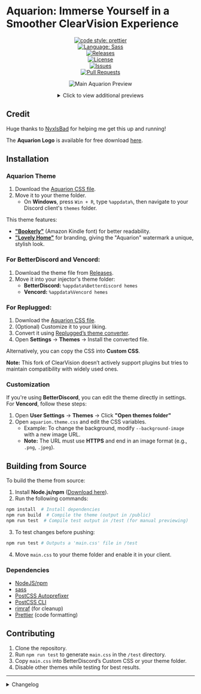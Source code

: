 
# Aquarion: Immerse Yourself in a Smoother ClearVision Experience

[prettier-badge]: https://img.shields.io/badge/code_style-prettier-ff69b4.svg?style=flat-square  
[prettier-link]: https://github.com/prettier/prettier  
[sass-badge]: https://img.shields.io/badge/Sass-CC6699.svg?style=flat-square&logo=sass&logoColor=white  
[sass-link]: https://sass-lang.com/  
[release-badge]: https://img.shields.io/github/v/release/Aquarion-D/Aquarion?include_prereleases&style=flat-square  
[release-link]: https://github.com/Aquarion-D/Aquarion/releases  
[license-badge]: https://img.shields.io/github/license/Aquarion-D/Aquarion?style=flat-square  
[license-link]: https://github.com/Aquarion-D/Aquarion/blob/Aquarion/LICENSE  
[issues-badge]: https://img.shields.io/github/issues/Aquarion-D/Aquarion?style=flat-square  
[issues-link]: https://github.com/Aquarion-D/Aquarion/issues  
[prs-badge]: https://img.shields.io/github/issues-pr/Aquarion-D/Aquarion?style=flat-square  
[prs-link]: https://github.com/Aquarion-D/Aquarion/pulls  

<div align="center">

[![code style: prettier][prettier-badge]][prettier-link]  
[![Language: Sass][sass-badge]][sass-link]  
[![Releases][release-badge]][release-link]  
[![License][license-badge]][license-link]  
[![Issues][issues-badge]][issues-link]  
[![Pull Requests][prs-badge]][prs-link]  

![Main Aquarion Preview](https://raw.githubusercontent.com/Aquarion-D/Aquarion/refs/heads/Aquarion/screenshots/Preview%20with%20stuff.png)

<details>
  <summary>Click to view additional previews</summary>

   ![Secondary Aquarion Preview](https://github.com/Aquarion-D/Aquarion/raw/Aquarion/screenshots/Aquarion%20Preview.png)  
   ![Nitro Profile Preview](https://github.com/Aquarion-D/Aquarion/raw/Aquarion/screenshots/Nitro%20Profile%20Preview.png)  
   ![Regular Profile](https://github.com/Aquarion-D/Aquarion/raw/Aquarion/screenshots/Preview%20with%20profile.png)  

</details>

</div>

## Credit

Huge thanks to [NyxIsBad](https://github.com/NyxIsBad) for helping me get this up and running!

The **Aquarion Logo** is available for free download [here](https://www.kindpng.com/imgv/hwbRbbo_emoji-snow-snowflake-holographic-snowflake-emoji-png-transparent/).

## Installation

### **Aquarion Theme**

1. Download the [Aquarion CSS file](https://raw.githubusercontent.com/Aquarion-D/Aquarion/Aquarion/Aquarion.theme.css).
2. Move it to your theme folder.
   - On **Windows**, press `Win + R`, type `%appdata%`, then navigate to your Discord client's `themes` folder.

This theme features:
   - **["Bookerly"](https://www.cufonfonts.com/font/bookerly)** (Amazon Kindle font) for better readability.
   - **["Lovely Home"](https://www.dafont.com/lovely-home.font)** for branding, giving the "Aquarion" watermark a unique, stylish look.

### **For BetterDiscord and Vencord:**

1. Download the theme file from [Releases](https://github.com/Aquarion-D/Aquarion/releases).
2. Move it into your injector's theme folder:
   - **BetterDiscord:** `%appdata%Betterdiscord	hemes`
   - **Vencord:** `%appdata%Vencord	hemes`

### **For Replugged:**

1. Download the [Aquarion CSS file](https://raw.githubusercontent.com/Aquarion-D/Aquarion/Aquarion/Aquarion.theme.css).
2. (Optional) Customize it to your liking.
3. Convert it using [Replugged’s theme converter](https://replugged-org.github.io/theme-converter/).
4. Open **Settings** → **Themes** → Install the converted file.

Alternatively, you can copy the CSS into **Custom CSS**.

**Note:** This fork of ClearVision doesn’t actively support plugins but tries to maintain compatibility with widely used ones.

### **Customization**

If you're using **BetterDiscord**, you can edit the theme directly in settings.  
For **Vencord**, follow these steps:

1. Open **User Settings** → **Themes** → Click **"Open themes folder"**
2. Open `aquarion.theme.css` and edit the CSS variables.
   - Example: To change the background, modify `--background-image` with a new image URL.
   - **Note:** The URL must use **HTTPS** and end in an image format (e.g., `.png`, `.jpeg`).

## Building from Source

To build the theme from source:

1. Install **Node.js/npm** ([Download here](https://nodejs.org/)).
2. Run the following commands:

```sh
npm install  # Install dependencies
npm run build  # Compile the theme (output in /public)
npm run test  # Compile test output in /test (for manual previewing)
```

3. To test changes before pushing:

```sh
npm run test # Outputs a 'main.css' file in /test
```

4. Move `main.css` to your theme folder and enable it in your client.

### Dependencies

- [NodeJS/npm](https://nodejs.org/)
- [sass](https://www.npmjs.com/package/sass)
- [PostCSS Autoprefixer](https://www.npmjs.com/package/autoprefixer)
- [PostCSS CLI](https://www.npmjs.com/package/postcss-cli)
- [rimraf](https://www.npmjs.com/package/rimraf) (for cleanup)
- [Prettier](https://www.npmjs.com/package/prettier) (code formatting)

## Contributing

1. Clone the repository.
2. Run `npm run test` to generate `main.css` in the `/test` directory.
3. Copy `main.css` into BetterDiscord’s Custom CSS or your theme folder.
4. Disable other themes while testing for best results.

---

 <details>
  <summary>Changelog</summary>

- Moved date dividers to the middle.
- Added new options for `alt-color` to use in several places.
- Removed the annoying help message from HepBoat in the ClearVision Support server.
- Removed the border around Nitro for "most popular."
- Added radical status.
- Changed activity texts to use the alt-color.
- Moved the new message pill to the middle, removed the dividers, made it alt color, and made it square.
- Changed the server member's list to use alt color for roles and the lines on the side to be main color.
- Changed server channel category names to use alt color.
- Removed some borders and added more shading.
- Removed glow from the wordmark. Changed to "Aquarion v1.5.5".
- Theme button whites to main color.
- Made text box use background-shading.
- Changed the border on the Spotify controls plugin for Vencord.
- Rounded a few buttons.
- Darkened Vencord plugin boxes.
- Changed Vencord plugin info text color to white (`#fff`).
- Removed the bubbles for statuses, as well as tried to make most of them transparent with the main color as a border.
- Changed the guild folders to be slightly transparent versions of the main color.
- Slightly darkened the voice count.
- Added support for the Vencord plugin to send voice messages.
- Background of the home icon made to be transparent so that if the image doesn't fill it all, it doesn't look weird.
- Removed the home shop mosaic.
- In settings, under nitro, changed the button shine to alt color and slowed it down a little.
- Changed the message request section to use the same style as hovering over a regular message, makes it a little easier to see.
- Changed the tags some for credit to myself.
- Edited the keybind recording in settings for voice and video push-to-talk to make it easier to see while recording.
- Removed the background of the Discord shop so that you can see the custom background.
- Made it easier to see the last played time for games.
- Weird pop-up about "looking for blocked users?" has been made transparent.
- Made the forums list title slightly less intrusive. No one likes a flashbang.
- Also changed the forums user and message content to be easier to see.
- Added hover effect to emoji remove in server settings.
- In user settings -> boost, adjusted popup about boost having a new home to be slightly transparent, also padded the "boost not used" thing.
- Colored the message reply spine thing.
- Applied background overlay to the boost mural in server menu -> boost this server.
- Changed the button to use white.
- Adjusted the forums start chat to be easier to see.
- A lot more stuff that I can't be bothered to type. For a complete history of changes, it's best to read the [commits](https://github.com/Aquarion-D/Aquarion/commits/Aquarion/).

</details>
